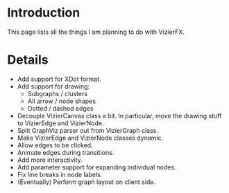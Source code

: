 # Introduction #

This page lists all the things I am planning to do with VizierFX.

# Details #

  * Add support for XDot format.
  * Add support for drawing:
    * Subgraphs / clusters
    * All arrow / node shapes
    * Dotted / dashed edges
  * Decouple VizierCanvas class a bit.  In particular, move the drawing stuff to VizierEdge and VizierNode.
  * Split GraphViz parser out from VizierGraph class.
  * Make VizierEdge and VizierNode classes dynamic.
  * Allow edges to be clicked.
  * Animate edges during transitions.
  * Add more interactivity.
  * Add parameter support for expanding individual nodes.
  * Fix line breaks in node labels.
  * (Eventually) Perform graph layout on client side.